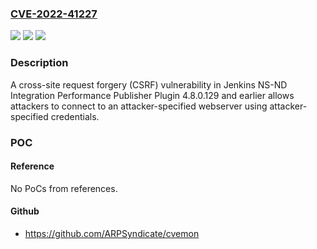 ### [CVE-2022-41227](https://cve.mitre.org/cgi-bin/cvename.cgi?name=CVE-2022-41227)
![](https://img.shields.io/static/v1?label=Product&message=Jenkins%20NS-ND%20Integration%20Performance%20Publisher%20Plugin&color=blue)
![](https://img.shields.io/static/v1?label=Version&message=%3C%3D%204.8.0.129%20&color=brighgreen)
![](https://img.shields.io/static/v1?label=Vulnerability&message=CWE-352%3A%20Cross-Site%20Request%20Forgery%20(CSRF)&color=brighgreen)

### Description

A cross-site request forgery (CSRF) vulnerability in Jenkins NS-ND Integration Performance Publisher Plugin 4.8.0.129 and earlier allows attackers to connect to an attacker-specified webserver using attacker-specified credentials.

### POC

#### Reference
No PoCs from references.

#### Github
- https://github.com/ARPSyndicate/cvemon


